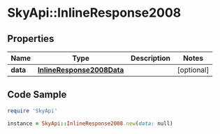 # SkyApi::InlineResponse2008

## Properties

Name | Type | Description | Notes
------------ | ------------- | ------------- | -------------
**data** | [**InlineResponse2008Data**](InlineResponse2008Data.md) |  | [optional] 

## Code Sample

```ruby
require 'SkyApi'

instance = SkyApi::InlineResponse2008.new(data: null)
```


